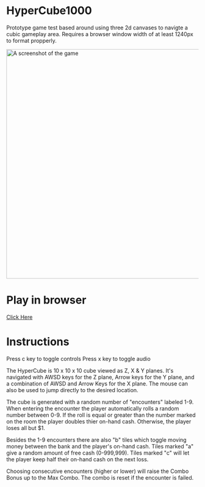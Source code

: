 # HyperCube1000

Prototype game test based around using three 2d canvases to navigte a cubic gameplay area. Requires a browser window width of at least 1240px to format propperly.

<img src="pics/preview.png" alt="A screenshot of the game" width="600"></img>

# Play in browser

[Click Here](https://doomlazer.github.io/HyperCube1000)

# Instructions

Press c key to toggle controls
Press x key to toggle audio

The HyperCube is 10 x 10 x 10 cube viewed as Z, X & Y planes. It's navigated with AWSD keys for the Z plane, Arrow keys for the Y plane, and a combination of AWSD and Arrow Keys for the X plane. The mouse can also be used to jump directly to the desired location.

The cube is generated with a random number of "encounters" labeled 1-9. When entering the encounter the player automatically rolls a random number between 0-9. If the roll is equal or greater than the number marked on the room the player doubles thier on-hand cash. Otherwise, the player loses all but $1.

Besides the 1-9 encounters there are also "b" tiles which toggle moving money between the bank and the player's on-hand cash. Tiles marked "a" give a random amount of free cash (0-999,999). Tiles marked "c" will let the player keep half their on-hand cash on the next loss.

Choosing consecutive encounters (higher or lower) will raise the Combo Bonus up to the Max Combo. The combo is reset if the encounter is failed.